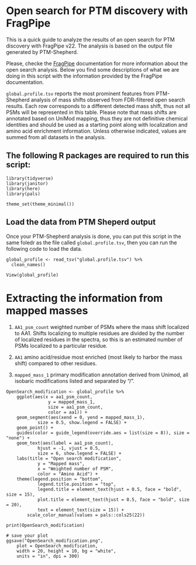 # Open search for PTM discovery with FragPipe

This is a quick guide to analyze the results of an open search for PTM discovery with FragPipe v22. The analysis is based on the output file generated by PTM-Shepherd.

Please, checke the [FragPipe](https://fragpipe.nesvilab.org/docs/tutorial_open.html/) documentation for more information about the open search analysis.
Below you find some descriptions of what we are doing in this script with the information provided by the FragPipe documentation.

`global.profile.tsv` reports the most prominent features from PTM-Shepherd analysis of mass shifts observed from FDR-filtered open search results. Each row corresponds to a different detected mass shift, thus not all PSMs will be represented in this table. Please note that mass shifts are annotated based on UniMod mapping, thus they are not definitive chemical identities and should be used as a starting point along with localization and amino acid enrichment information. Unless otherwise indicated, values are summed from all datasets in the analysis.

## The following R packages are required to run this script:

```{r}
library(tidyverse)
library(janitor)
library(here)
library(pals)

theme_set(theme_minimal())
```

## Load the data from PTM Sheperd output
Once your PTM-Shepherd analysis is done, you can put this script in the same foledr as the file called `global.profile.tsv`, then you can run the following code to load the data.

```{r}
global_profile <- read_tsv("global.profile.tsv") %>%
  clean_names()

View(global_profile)
```

# Extracting the information from mapped masses
1. `AA1_psm_count` weighted number of PSMs where the mass shift localized to AA1. Shifts localizing to multiple residues are divided by the number of localized residues in the spectra, so this is an estimated number of PSMs localized to a particular residue.

2. `AA1` amino acid/residue most enriched (most likely to harbor the mass shift) compared to other residues.

3. `mapped_mass_1` primary modification annotation derived from Unimod, all isobaric modifications listed and separated by “/”.

```{r}
OpenSearch_modification <- global_profile %>%
    ggplot(aes(x = aa1_psm_count, 
                y = mapped_mass_1, 
                size = aa1_psm_count,
                color = aa1)) +
    geom_segment(aes(xend = 0, yend = mapped_mass_1),
            size = 0.5, show.legend = FALSE) +
    geom_point() +
    guides(color = guide_legend(override.aes = list(size = 8)), size = "none") +
    geom_text(aes(label = aa1_psm_count), 
            hjust = -1, vjust = 0.5, 
            size = 6, show.legend = FALSE) +
    labs(title = "Open search modification",
            y = "Mapped mass",
            x = "Weighted number of PSM",
            color = "Amino Acid") +
    theme(legend.position = "bottom",
            legend.title.position = "top",
            legend.title = element_text(hjust = 0.5, face = "bold", size = 15),
            plot.title = element_text(hjust = 0.5, face = "bold", size = 20),
            text = element_text(size = 15)) +
        scale_color_manual(values = pals::cols25(22))

print(OpenSearch_modification)

# save your plot
ggsave("OpenSearch_modification.png", 
    plot = OpenSearch_modification,
    width = 20, height = 10, bg = "white", 
    units = "in", dpi = 300)
```
